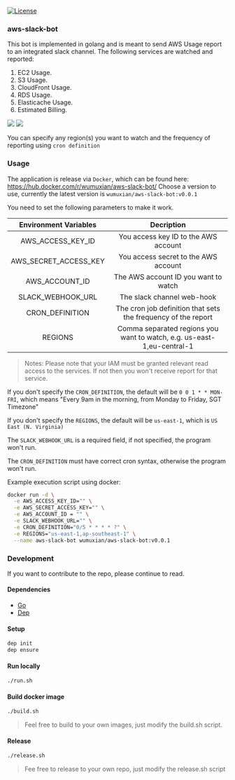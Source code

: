 [![License](https://img.shields.io/badge/license-MIT-blue.svg)](https://github.com/WUMUXIAN/aws-slack-bot/blob/master/LICENSE)

### aws-slack-bot

This bot is implemented in golang and is meant to send AWS Usage report to an integrated slack channel. The following services are watched and reported:

1. EC2 Usage.
2. S3 Usage.
3. CloudFront Usage.
4. RDS Usage.
5. Elasticache Usage.
6. Estimated Billing.

![]("https://github.com/WUMUXIAN/aws-slack-bot/blob/master/screeningshots/part1.tiff")
![]("https://github.com/WUMUXIAN/aws-slack-bot/blob/master/screeningshots/part2.tiff")

You can specify any region(s) you want to watch and the frequency of reporting using `cron definition`

### Usage

The application is release via `Docker`, which can be found here: https://hub.docker.com/r/wumuxian/aws-slack-bot/
Choose a version to use, currently the latest version is `wumuxian/aws-slack-bot:v0.0.1`

You need to set the following parameters to make it work.

| Environment Variables |                               Decription                               |
|:---------------------:|:----------------------------------------------------------------------:|
|   AWS_ACCESS_KEY_ID   |                  You access key ID to the AWS account                  |
| AWS_SECRET_ACCESS_KEY |                  You access secret to the AWS account                  |
|     AWS_ACCOUNT_ID    |                  The AWS account ID you want to watch                  |
|   SLACK_WEBHOOK_URL   |                       The slack channel web-hook                       |
|    CRON_DEFINITION    | The cron job definition that sets the frequency of the report          |
|        REGIONS        | Comma separated regions you want to watch, e.g. us-east-1,eu-central-1 |

> Notes: Please note that your IAM must be granted relevant read access to the services.
> If not then you won't receive report for that service.

If you don't specify the `CRON_DEFINITION`, the default will be `0 0 1 * * MON-FRI`, which means "Every 9am in the morning, from Monday to Friday, SGT Timezone"

If you don't specify the `REGIONS`, the default will be `us-east-1`, which is `US East (N. Virginia)`

The `SLACK_WEBHOOK_URL` is a required field, if not specified, the program won't run.

The `CRON_DEFINITION` must have correct cron syntax, otherwise the program won't run.

Example execution script using docker:

```bash
docker run -d \
  -e AWS_ACCESS_KEY_ID="" \
  -e AWS_SECRET_ACCESS_KEY="" \
  -e AWS_ACCOUNT_ID = "" \
  -e SLACK_WEBHOOK_URL="" \
  -e CRON_DEFINITION="0/5 * * * * ?" \
  -e REGIONS="us-east-1,ap-southeast-1" \
  --name aws-slack-bot wumuxian/aws-slack-bot:v0.0.1
```

### Development

If you want to contribute to the repo, please continue to read.

#### Dependencies
* [Go](https://golang.org/doc/install)
* [Dep](https://github.com/golang/dep)

#### Setup
```bash
dep init
dep ensure
```

#### Run locally
```bash
./run.sh
```

#### Build docker image
```bash
./build.sh
```
> Feel free to build to your own images, just modify the build.sh script.

#### Release
```bash
./release.sh
```
> Fee free to release to your own repo, just modify the release.sh script
